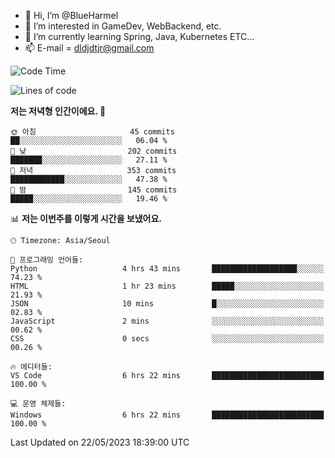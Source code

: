 - 👋 Hi, I’m @BlueHarmel
- 👀 I’m interested in GameDev, WebBackend, etc.
- 🌱 I’m currently learning Spring, Java, Kubernetes ETC...
- 📫 E-mail = dldjdtjr@gmail.com
  <!--START_SECTION:waka-->
![Code Time](http://img.shields.io/badge/Code%20Time-231%20hrs%2031%20mins-blue)

![Lines of code](https://img.shields.io/badge/%EC%A0%80%EB%8A%94%20%EC%97%AC%ED%83%9C%EA%B9%8C%EC%A7%80%20-38.3%20million%20%EC%A4%84%EC%9D%98%20%EC%BD%94%EB%93%9C%EB%A5%BC%20%EC%9E%91%EC%84%B1%ED%96%88%EC%96%B4%EC%9A%94.-blue)

**저는 저녁형 인간이에요. 🦉** 

```text
🌞 아침                     45 commits          ██░░░░░░░░░░░░░░░░░░░░░░░   06.04 % 
🌆 낮　                     202 commits         ███████░░░░░░░░░░░░░░░░░░   27.11 % 
🌃 저녁                     353 commits         ████████████░░░░░░░░░░░░░   47.38 % 
🌙 밤　                     145 commits         █████░░░░░░░░░░░░░░░░░░░░   19.46 % 
```


📊 **저는 이번주를 이렇게 시간을 보냈어요.** 

```text
🕑︎ Timezone: Asia/Seoul

💬 프로그래밍 언어들: 
Python                   4 hrs 43 mins       ███████████████████░░░░░░   74.23 % 
HTML                     1 hr 23 mins        █████░░░░░░░░░░░░░░░░░░░░   21.93 % 
JSON                     10 mins             █░░░░░░░░░░░░░░░░░░░░░░░░   02.83 % 
JavaScript               2 mins              ░░░░░░░░░░░░░░░░░░░░░░░░░   00.62 % 
CSS                      0 secs              ░░░░░░░░░░░░░░░░░░░░░░░░░   00.26 % 

🔥 에디터들: 
VS Code                  6 hrs 22 mins       █████████████████████████   100.00 % 

💻 운영 체제들: 
Windows                  6 hrs 22 mins       █████████████████████████   100.00 % 
```


 Last Updated on 22/05/2023 18:39:00 UTC
<!--END_SECTION:waka-->
<!---
BlueHarmel/BlueHarmel is a ✨ special ✨ repository because its `README.md` (this file) appears on your GitHub profile.
You can click the Preview link to take a look at your changes.
--->

